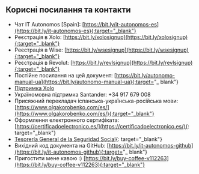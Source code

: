## Корисні посилання та контакти

- Чат IT Autonomos [Spain]: [https://bit.ly/it-autonomos-es](https://bit.ly/it-autonomos-es){:target="_blank"}
- Реєстрація в Xolo: [https://bit.ly/xolosignup](https://bit.ly/xolosignup){:target="_blank"}
- Реєстрація в Wise: [https://bit.ly/wsesignup](https://bit.ly/wsesignup){:target="_blank"}
- Реєстрація в Revolut: [https://bit.ly/revlsignup](https://bit.ly/revlsignup){:target="_blank"}
- Постійне посилання на цей документ: [https://bit.ly/autonomo-manual-ua](https://bit.ly/autonomo-manual-ua){:target="_
  blank"}
- [Підтримка Xolo](#контакти-підтримки)
- Україномовна підтримка Santander: +34 917 679 008
- Присяжний перекладач іспанська-українська-російська
  мови: [https://www.olgakorobenko.com/es/](https://www.olgakorobenko.com/es/){:target="_blank"}
- Оформлення електронного сертифіката: [https://certificadoelectronico.es/](https://certificadoelectronico.es/){:
  target="_blank"}
- [Tesorería General de la Seguridad Social](https://portal.seg-social.gob.es/wps/portal/importass/importass/inicio){:
  target="_blank"}
- Вихідний код документа на GitHub: [https://bit.ly/it-autonomos-github](https://bit.ly/it-autonomos-github){:target="_
  blank"}
- Пригостити мене кавою :) [https://bit.ly/buy-coffee-v112263](https://bit.ly/buy-coffee-v112263){:target="_blank"}
